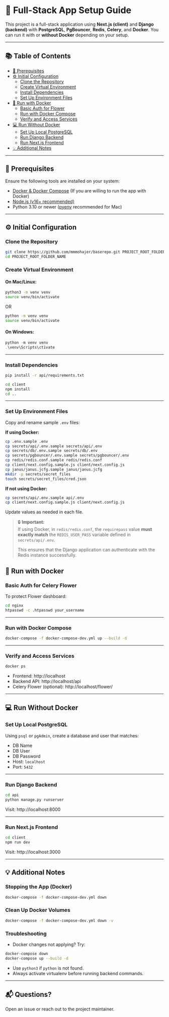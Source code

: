 # 🚀 Full-Stack App Setup Guide

This project is a full-stack application using **Next.js (client)** and **Django (backend)** with **PostgreSQL**, **PgBouncer**, **Redis**, **Celery**, and **Docker**. You can run it with or **without Docker** depending on your setup.

---

## 📚 Table of Contents

- [🔧 Prerequisites](#-prerequisites)
- [⚙️ Initial Configuration](#%EF%B8%8F-initial-configuration)
  - [Clone the Repository](#clone-the-repository)
  - [Create Virtual Environment](#create-virtual-environment)
  - [Install Dependencies](#install-dependencies)
  - [Set Up Environment Files](#set-up-environment-files)
- [🐳 Run with Docker](#-run-with-docker)
  - [Basic Auth for Flower](#basic-auth-for-celery-flower)
  - [Run with Docker Compose](#run-with-docker-compose)
  - [Verify and Access Services](#verify-and-access-services)
- [💻 Run Without Docker](#-run-without-docker)
  - [Set Up Local PostgreSQL](#set-up-local-postgresql)
  - [Run Django Backend](#run-django-backend)
  - [Run Next.js Frontend](#run-nextjs-frontend)
- [💡 Additional Notes](#-additional-notes)

---

## 🔧 Prerequisites

Ensure the following tools are installed on your system:

- [Docker & Docker Compose](https://www.docker.com/) (If you are willing to run the app with Docker)
- [Node.js (v16+ recommended)](https://nodejs.org/)
- Python 3.10 or newer ([pyenv](https://github.com/pyenv/pyenv) recommended for Mac)

---

## ⚙️ Initial Configuration

### Clone the Repository

```bash
git clone https://github.com/mmmohajer/baserepo.git PROJECT_ROOT_FOLDER_NAME
cd PROJECT_ROOT_FOLDER_NAME
```

### Create Virtual Environment

#### On Mac/Linux:

```bash
python3 -m venv venv
source venv/bin/activate
```

OR

```bash
python -m venv venv
source venv/bin/activate
```

#### On Windows:

```powershell
python -m venv venv
.\venv\Scripts\ctivate
```

---

### Install Dependencies

```bash
pip install -r api/requirements.txt
```

```bash
cd client
npm install
cd ..
```

---

### Set Up Environment Files

Copy and rename sample `.env` files:

**If using Docker:**

```bash
cp .env.sample .env
cp secrets/api/.env.sample secrets/api/.env
cp secrets/db/.env.sample secrets/db/.env
cp secrets/pgbouncer/.env.sample secrets/pgbouncer/.env
cp redis/redis.conf.sample redis/redis.conf
cp client/next.config.sample.js client/next.config.js
cp janus/janus.jcfg.sample janus/janus.jcfg
mkdir -p secrets/secret_files
touch secrets/secret_files/cred.json
```

**If not using Docker:**

```bash
cp secrets/api/.env.sample api/.env
cp client/next.config.sample.js client/next.config.js
```

Update values as needed in each file.

> 🔒 **Important:**  
> If using Docker, in `redis/redis.conf`, the `requirepass` value **must exactly match** the `REDIS_USER_PASS` variable defined in `secrets/api/.env`.
>
> This ensures that the Django application can authenticate with the Redis instance successfully.

## 🐳 Run with Docker

### Basic Auth for Celery Flower

To protect Flower dashboard:

```bash
cd nginx
htpasswd -c .htpasswd your_username
```

---

### Run with Docker Compose

```bash
docker-compose -f docker-compose-dev.yml up --build -d
```

---

### Verify and Access Services

```bash
docker ps
```

- Frontend: http://localhost
- Backend API: http://localhost/api
- Celery Flower (optional): http://localhost/flower/

---

## 💻 Run Without Docker

### Set Up Local PostgreSQL

Using `psql` or `pgAdmin`, create a database and user that matches:

- DB Name
- DB User
- DB Password
- Host: `localhost`
- Port: `5432`

---

### Run Django Backend

```bash
cd api
python manage.py runserver
```

Visit: http://localhost:8000

---

### Run Next.js Frontend

```bash
cd client
npm run dev
```

Visit: http://localhost:3000

---

## 💡 Additional Notes

### Stopping the App (Docker)

```bash
docker-compose -f docker-compose-dev.yml down
```

### Clean Up Docker Volumes

```bash
docker-compose -f docker-compose-dev.yml down -v
```

### Troubleshooting

- Docker changes not applying? Try:

```bash
docker-compose down
docker-compose up --build -d
```

- Use `python3` if `python` is not found.
- Always activate virtualenv before running backend commands.

---

## 📬 Questions?

Open an issue or reach out to the project maintainer.
